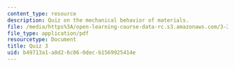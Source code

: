```yaml
---
content_type: resource
description: Quiz on the mechanical behavior of materials.
file: /media/https%3A/open-learning-course-data-rc.s3.amazonaws.com/3-22-mechanical-behavior-of-materials-spring-2008/b49713a1a8d26c060decb1569925414e_quiz3.pdf
file_type: application/pdf
resourcetype: Document
title: Quiz 3
uid: b49713a1-a8d2-6c06-0dec-b1569925414e
---
```

